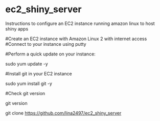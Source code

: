 # ec2_shiny_server
Instructions to configure an EC2 instance running amazon linux to host shiny apps

#Create an EC2 instance with Amazon Linux 2 with internet access
#Connect to your instance using putty
 
#Perform a quick update on your instance:

sudo yum update -y
 
#Install git in your EC2 instance

sudo yum install git -y
 
#Check git version

git version

git clone https://github.com/lina2497/ec2_shiny_server

